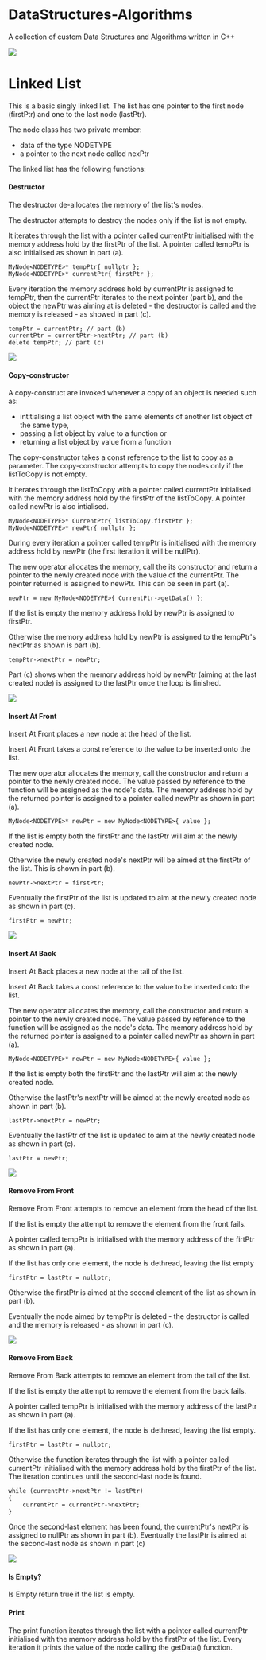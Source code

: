 # DataStructures-Algorithms
A collection of custom Data Structures and Algorithms written in C++


![](Documentation/Images/Image01.png)

# Linked List

This is a basic singly linked list.
The list has one pointer to the first node (firstPtr) and one to the last node (lastPtr).

The node class has two private member:
- data of the type NODETYPE
- a pointer to the next node called nexPtr

The linked list has the following functions:

#### Destructor
The destructor de-allocates the memory of the list's nodes.

The destructor attempts to destroy the nodes only if the list is not empty.

It iterates through the list with a pointer called currentPtr initialised with the memory address hold by the firstPtr of the list. 
A pointer called tempPtr is also initialised as shown in part (a).

```
MyNode<NODETYPE>* tempPtr{ nullptr };
MyNode<NODETYPE>* currentPtr{ firstPtr };
```

Every iteration the memory address hold by currentPtr is assigned to tempPtr, then the currentPtr iterates to the next pointer (part b), and the object the newPtr was aiming at is deleted - the destructor is called and the memory is released - as showed in part (c).
```
tempPtr = currentPtr; // part (b)
currentPtr = currentPtr->nextPtr; // part (b)
delete tempPtr; // part (c)
```

![](Documentation/Images/LinkedList/LinkedList_Destructor_2.png)

#### Copy-constructor
A copy-construct are invoked whenever a copy of an object is needed such as:
- intitialising a list object with the same elements of another list object of the same type,
- passing a list object by value to a function or
- returning a list object by value from a function

The copy-constructor takes a const reference to the list to copy as a parameter.
The copy-constructor attempts to copy the nodes only if the listToCopy is not empty.

It iterates through the listToCopy with a pointer called currentPtr initialised with the memory address hold by the firstPtr of the listToCopy. 
A pointer called newPtr is also intialised.

```
MyNode<NODETYPE>* CurrentPtr{ listToCopy.firstPtr };
MyNode<NODETYPE>* newPtr{ nullptr };
``` 

During every iteration a pointer called tempPtr is initialised with the memory address hold by newPtr (the first iteration it will be nullPtr).

The new operator allocates the memory, call the its constructor and return a pointer to the newly created node with the value of the currentPtr. The pointer returned is assigned to newPtr. This can be seen in part (a).

```
newPtr = new MyNode<NODETYPE>{ CurrentPtr->getData() }; 
```

If the list is empty the memory address hold by newPtr is assigned to firstPtr.

Otherwise the memory address hold by newPtr is assigned to the tempPtr's nextPtr as shown is part (b).
```
tempPtr->nextPtr = newPtr;
```

Part (c) shows when the memory address hold by newPtr (aiming at the last created node) is assigned to the lastPtr once the loop is finished.

![](Documentation/Images/LinkedList/LinkedList_copyConstructor_3.png)

#### Insert At Front
Insert At Front places a new node at the head of the list.

Insert At Front takes a const reference to the value to be inserted onto the list.

The new operator allocates the memory, call the constructor and return a pointer to the newly created node. The value passed by reference to the function will be assigned as the node's data. The memory address hold by the returned pointer is assigned to a pointer called newPtr as shown in part (a).

```
MyNode<NODETYPE>* newPtr = new MyNode<NODETYPE>{ value };
```

If the list is empty both the firstPtr and the lastPtr will aim at the newly created node.

Otherwise the newly created node's nextPtr will be aimed at the firstPtr of the list. This is shown in part (b).

```
newPtr->nextPtr = firstPtr;
```

Eventually the firstPtr of the list is updated to aim at the newly created node as shown in part (c).

```
firstPtr = newPtr;
```

![](Documentation/Images/LinkedList/LinkedList_InsertAtFront_8.png)

#### Insert At Back
Insert At Back places a new node at the tail of the list.

Insert At Back takes a const reference to the value to be inserted onto the list.

The new operator allocates the memory, call the constructor and return a pointer to the newly created node. The value passed by reference to the function will be assigned as the node's data. The memory address hold by the returned pointer is assigned to a pointer called newPtr as shown in part (a).

```
MyNode<NODETYPE>* newPtr = new MyNode<NODETYPE>{ value };
```

If the list is empty both the firstPtr and the lastPtr will aim at the newly created node.

Otherwise the lastPtr's nextPtr will be aimed at the newly created node as shown in part (b).

```
lastPtr->nextPtr = newPtr;
```

Eventually the lastPtr of the list is updated to aim at the newly created node as shown in part (c).

```
lastPtr = newPtr;
```


![](Documentation/Images/LinkedList/LinkedList_InsertAtBack_6.png)

#### Remove From Front
Remove From Front attempts to remove an element from the head of the list.

If the list is empty the attempt to remove the element from the front fails.

A pointer called tempPtr is initialised with the memory address of the firtPtr as shown in part (a).

If the list has only one element, the node is dethread, leaving the list empty

```
firstPtr = lastPtr = nullptr;
```

Otherwise the firstPtr is aimed at the second element of the list as shown in part (b).

Eventually the node aimed by tempPtr is deleted - the destructor is called and the memory is released - as shown in part (c).

![](Documentation/Images/LinkedList/LinkedList_removeFromFront_2.png)

#### Remove From Back
Remove From Back attempts to remove an element from the tail of the list.

If the list is empty the attempt to remove the element from the back fails.

A pointer called tempPtr is initialised with the memory address of the lastPtr as shown in part (a).

If the list has only one element, the node is dethread, leaving the list empty. 

```
firstPtr = lastPtr = nullptr;
```
Otherwise the function iterates through the list with a pointer called currentPtr initialised with the memory address hold by the firstPtr of the list.
The iteration continues until the second-last node is found.

```
while (currentPtr->nextPtr != lastPtr)
{
    currentPtr = currentPtr->nextPtr;
}
```

Once the second-last element has been found, the currentPtr's nextPtr is assigned to nullPtr as shown in part (b).
Eventually the lastPtr is aimed at the second-last node as shown in part (c)

![](Documentation/Images/LinkedList/LinkedList_removeFromBack_2.png)

#### Is Empty?
Is Empty return true if the list is empty.

#### Print
The print function iterates through the list with a pointer called currentPtr initialised with the memory address hold by the firstPtr of the list.
Every iteration it prints the value of the node calling the getData() function. 
